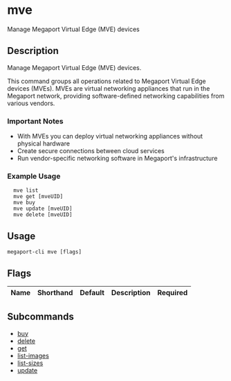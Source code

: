 # mve

Manage Megaport Virtual Edge (MVE) devices

## Description

Manage Megaport Virtual Edge (MVE) devices.

This command groups all operations related to Megaport Virtual Edge devices (MVEs). MVEs are virtual networking appliances that run in the Megaport network, providing software-defined networking capabilities from various vendors.

### Important Notes
  - With MVEs you can deploy virtual networking appliances without physical hardware
  - Create secure connections between cloud services
  - Run vendor-specific networking software in Megaport's infrastructure

### Example Usage

```
  mve list
  mve get [mveUID]
  mve buy
  mve update [mveUID]
  mve delete [mveUID]
```


## Usage

```
megaport-cli mve [flags]
```







## Flags

| Name | Shorthand | Default | Description | Required |
|------|-----------|---------|-------------|----------|


## Subcommands

* [buy](megaport-cli_mve_buy.md)
* [delete](megaport-cli_mve_delete.md)
* [get](megaport-cli_mve_get.md)
* [list-images](megaport-cli_mve_list-images.md)
* [list-sizes](megaport-cli_mve_list-sizes.md)
* [update](megaport-cli_mve_update.md)

